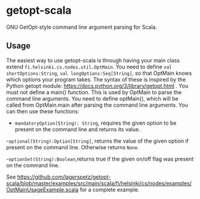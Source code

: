 # getopt-scala
GNU GetOpt-style command line argument parsing for Scala.

## Usage
The easiest way to use getopt-scala is through having your main class extend `fi.helsinki.cs.nodes.util.OptMain`.
You need to define `val shortOptions:String`, `val longOptions:Seq[String]`, so that OptMain knows which options your program takes. The syntax of these is inspired by the Python getopt module: https://docs.python.org/3/library/getopt.html .
You must not define a main() function. This is used by OptMain to parse the command line arguments. You need to define optMain(), which will be called from OptMain.main after parsing the command line arguments. You can then use these functions:

- `mandatoryOption(String): String`, requires the given option to be present on the command line and returns its value.

-`optional(String):Option[String]`, returns the value of the given option if present on the command line. Otherwise returns `None`.

-`optionSet(String):Boolean`,returns true if the given on/off flag was present on the command line.

See https://github.com/lagerspetz/getopt-scala/blob/master/examples/src/main/scala/fi/helsinki/cs/nodes/examples/OptMainUsageExample.scala for a complete example.

